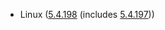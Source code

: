 - Linux ([5.4.198](https://lwn.net/Articles/897902) (includes [5.4.197](https://lwn.net/Articles/897169)))
